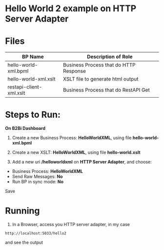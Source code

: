 # Hello World 2 example on  HTTP Server Adapter


# Files

| BP Name                         |            Description of Role                                          |
|---------------------------------|-------------------------------------------------------------------------|
| hello-world-xml.bpml            | Business Process that do HTTP Response |
| hello-world-xml.xslt            | XSLT file to generate html output |
| restapi-client-xml.xslt         | Business Process that do RestAPI Get |


# Steps to Run:


**On B2Bi Dashboard**


1) Create a new Business Process: **HelloWorldXML**, using file **hello-world-xml.bpml** 

2) Create a new XSLT: **HelloWorldXML**, using file **hello-world.xslt** 

3) Add a new uri **/helloworldxml** on **HTTP Server Adapter**, and choose:

*  Business Process: **HelloWorldXML**
* Send Raw Messages: **No**
* Run BP in sync mode: **No**

Save

# Running

1) In a Browser, access you HTTP server adapter, in my case

```
http://localhost:5033/hello2
```

and see the output